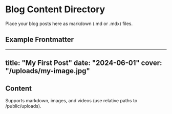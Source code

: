 # Blog Content Directory

Place your blog posts here as markdown (.md or .mdx) files.

## Example Frontmatter

---
title: "My First Post"
date: "2024-06-01"
cover: "/uploads/my-image.jpg"
---

## Content

Supports markdown, images, and videos (use relative paths to /public/uploads). 